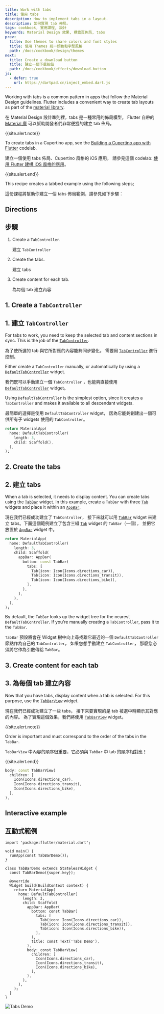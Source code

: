 ```yaml
---
title: Work with tabs
title: 使用 tabs
description: How to implement tabs in a layout.
description: 如何實現 tab 佈局。
tags: cookbook, 實用課程, 設計
keywords: Material Design 效果, 標籤頁佈局, tabs
prev:
  title: Use themes to share colors and font styles
  title: 使用 Themes 統一顏色和字型風格
  path: /docs/cookbook/design/themes
next:
  title: Create a download button
  title: 建立一個下載按鈕
  path: /docs/cookbook/effects/download-button
js:
  - defer: true
    url: https://dartpad.cn/inject_embed.dart.js
---
```


<?code-excerpt path-base="cookbook/design/tabs/"?>

Working with tabs is a common pattern in apps that follow the
Material Design guidelines.
Flutter includes a convenient way to create tab layouts as part of
the [material library][].

在 Material Design 設計準則裡，tabs 是一種常用的佈局模型。
Flutter 自帶的 [Material 庫][material library] 
可以幫助開發者們非常便捷的建立 tab 佈局。

{{site.alert.note}}

  To create tabs in a Cupertino app, see the
  [Building a Cupertino app with Flutter][] codelab.
  
  建立一個使用 tabs 佈局、Cupertino 風格的 iOS 應用，
  請參見這個 codelab:
  [使用 Flutter 建構 iOS 風格的應用][Building a Cupertino app with Flutter]。
  
{{site.alert.end}}

This recipe creates a tabbed example using the following steps;

這份課程將幫助你建立一個 tabs 佈局範例，請參見如下步驟：

## Directions

## 步驟

  1. Create a `TabController`.
     
     建立 `TabController`
  
  2. Create the tabs.
    
     建立 tabs
     
  3. Create content for each tab.
    
     為每個 tab 建立內容

## 1. Create a `TabController`

## 1. 建立 `TabController`

For tabs to work, you need to keep the selected tab and content
sections in sync.
This is the job of the [`TabController`][].

為了使所選的 tab 與它所對應的內容能夠同步變化，
需要用 [`TabController`][] 進行控制。

Either create a `TabController` manually,
or automatically by using a [`DefaultTabController`][] widget.

我們既可以手動建立一個 `TabController` ，也能夠直接使用
[`DefaultTabController`][] widget。

Using `DefaultTabController` is the simplest option, since it
creates a `TabController` and makes it available to all descendant widgets.

最簡單的選擇是使用 `DefaultTabController` widget，
因為它能夠創建出一個可供所有子 widgets 使用的 `TabController`。

<?code-excerpt "lib/partials.dart (TabController)"?>
```dart
return MaterialApp(
  home: DefaultTabController(
    length: 3,
    child: Scaffold(),
  ),
);
```

## 2. Create the tabs

## 2. 建立 tabs 

When a tab is selected, it needs to display content.
You can create tabs using the [`TabBar`][] widget.
In this example, create a `TabBar` with three
[`Tab`][] widgets and place it within an [`AppBar`][].

現在我們已經成功建立了 `TabController`，
接下來就可以用 [`TabBar`][] widget
來建立 tabs。下面這個範例建立了包含三組
[`Tab`][] widget 的 `TabBar`（一個），
並把它放置於 [`AppBar`][] widget 中。

<?code-excerpt "lib/partials.dart (Tabs)"?>
```dart
return MaterialApp(
  home: DefaultTabController(
    length: 3,
    child: Scaffold(
      appBar: AppBar(
        bottom: const TabBar(
          tabs: [
            Tab(icon: Icon(Icons.directions_car)),
            Tab(icon: Icon(Icons.directions_transit)),
            Tab(icon: Icon(Icons.directions_bike)),
          ],
        ),
      ),
    ),
  ),
);
```

By default, the `TabBar` looks up the widget tree for the nearest
`DefaultTabController`. If you're manually creating a `TabController`,
pass it to the `TabBar`.

`TabBar` 預設將會在 Widget 樹中向上尋找離它最近的一個
`DefaultTabController` 節點作為自己的 `TabController`。
如果您想手動建立 `TabController`，
那麼您必須將它作為引數傳給 `TabBar`。

## 3. Create content for each tab

## 3. 為每個 tab 建立內容

Now that you have tabs, display content when a tab is selected.
For this purpose, use the [`TabBarView`][] widget.

現在我們已經成功建立了一些 tabs，
接下來要實現的是 tab 被選中時顯示其對應的內容。
為了實現這個效果，我們將使用
[`TabBarView`][] widget。

{{site.alert.note}}

  Order is important and must correspond to the order of the tabs in the
  `TabBar`.
  
  `TabBarView` 中內容的順序很重要，它必須與 `TabBar` 中 tab 的順序相對應！

{{site.alert.end}}

<?code-excerpt "lib/main.dart (TabBarView)"?>
```dart
body: const TabBarView(
  children: [
    Icon(Icons.directions_car),
    Icon(Icons.directions_transit),
    Icon(Icons.directions_bike),
  ],
),
```

## Interactive example

## 互動式範例

<?code-excerpt "lib/main.dart"?>
```run-dartpad:theme-light:mode-flutter:run-true:width-100%:height-600px:split-60:ga_id-interactive_example
import 'package:flutter/material.dart';

void main() {
  runApp(const TabBarDemo());
}

class TabBarDemo extends StatelessWidget {
  const TabBarDemo({super.key});

  @override
  Widget build(BuildContext context) {
    return MaterialApp(
      home: DefaultTabController(
        length: 3,
        child: Scaffold(
          appBar: AppBar(
            bottom: const TabBar(
              tabs: [
                Tab(icon: Icon(Icons.directions_car)),
                Tab(icon: Icon(Icons.directions_transit)),
                Tab(icon: Icon(Icons.directions_bike)),
              ],
            ),
            title: const Text('Tabs Demo'),
          ),
          body: const TabBarView(
            children: [
              Icon(Icons.directions_car),
              Icon(Icons.directions_transit),
              Icon(Icons.directions_bike),
            ],
          ),
        ),
      ),
    );
  }
}
```

<noscript>
  <img src="/assets/images/docs/cookbook/tabs.gif" alt="Tabs Demo" class="site-mobile-screenshot" />
</noscript>


[`AppBar`]: {{site.api}}/flutter/material/AppBar-class.html
[Building a Cupertino app with Flutter]: {{site.codelabs}}/codelabs/flutter-cupertino
[`DefaultTabController`]: {{site.api}}/flutter/material/DefaultTabController-class.html
[material library]: {{site.api}}/flutter/material/material-library.html
[`Tab`]: {{site.api}}/flutter/material/Tab-class.html
[`TabBar`]: {{site.api}}/flutter/material/TabBar-class.html
[`TabBarView`]: {{site.api}}/flutter/material/TabBarView-class.html
[`TabController`]: {{site.api}}/flutter/material/TabController-class.html
